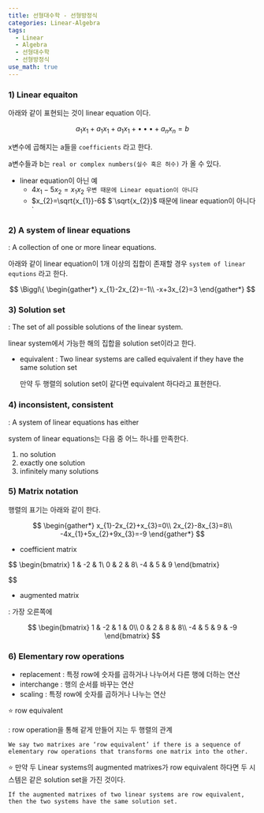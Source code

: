 ```yaml
---
title: 선형대수학 - 선형방정식
categories: Linear-Algebra
tags: 
  - Linear
  - Algebra
  - 선형대수학
  - 선형방정식
use_math: true
---
```

### 1) Linear equaiton

아래와 같이 표현되는 것이 linear equation 이다.

$$
a_{1}x_{1}+a_{1}x_{1}+a_{1}x_{1}+•••+a_{n}x_{n} = b
$$

x변수에 곱해지는 a들을 `coefficients` 라고 한다.

a변수들과 b는 `real or complex numbers(실수 혹은 허수)` 가 올 수 있다.

- linear equation이 아닌 예
    - $4x_{1}-5x_{2}=x_{1}x_{2}$ `우변 때문에 Linear equation이 아니다`
    - $x_{2}=\sqrt{x_{1}}-6$ $`\sqrt{x_{2}}$ 때문에 linear equation이 아니다`

### 2) A system of linear equations

: A collection of one or more linear equations.

아래와 같이 linear equation이 1개 이상의 집합이 존재할 경우 `system of linear equtions` 라고 한다.

$$
\Biggl\{
\begin{gather*} 
x_{1}-2x_{2}=-1\\
-x+3x_{2}=3
\end{gather*}
$$

### 3) Solution set

: The set of all possible solutions of the linear system.

linear system에서 가능한 해의 집합을 solution set이라고 한다.

- equivalent : Two linear systems are called equivalent if they have the same solution set
    
    만약 두 행렬의 solution set이 같다면 equivalent 하다라고 표현한다.
    

### 4) inconsistent, consistent

: A system of linear equations has either

system of linear equations는 다음 중 어느 하나를 만족한다.

1. no solution
2. exactly one solution
3. infinitely many solutions

### 5) Matrix notation

행렬의 표기는 아래와 같이 한다.

$$
\begin{gather*} 
x_{1}-2x_{2}+x_{3}=0\\
2x_{2}-8x_{3}=8\\
-4x_{1}+5x_{2}+9x_{3}=-9
\end{gather*}
$$

- coefficient matrix

$$
\begin{bmatrix}
1 & -2 & 1\\
0 & 2 & 8\\
-4 & 5 & 9
\end{bmatrix}

$$

- augmented matrix

: 가장 오른쪽에 

$$
\begin{bmatrix}
1 & -2 & 1 & 0\\
0 & 2 & 8 & 8\\
-4 & 5 & 9 & -9
\end{bmatrix}
$$

### 6) Elementary row operations

- replacement : 특정 row에 숫자를 곱하거나 나누어서 다른 행에 더하는 연산
- interchange : 행의 순서를 바꾸는 연산
- scaling : 특정 row에 숫자를 곱하거나 나누는 연산

⭐️ row equivalent

: row operation을 통해 같게 만들어 지는 두 행렬의 관계

`We say two matrixes are ‘row equivalent’ if there is a sequence of elementary row operations that transforms one matrix into the other.`

⭐️ 만약 두 Linear systems의 augmented matrixes가 row equivalent 하다면 두 시스템은 같은 solution set을 가진 것이다.

`If the augmented matrixes of two linear systems are row equivalent, then the two systems have the same solution set.`